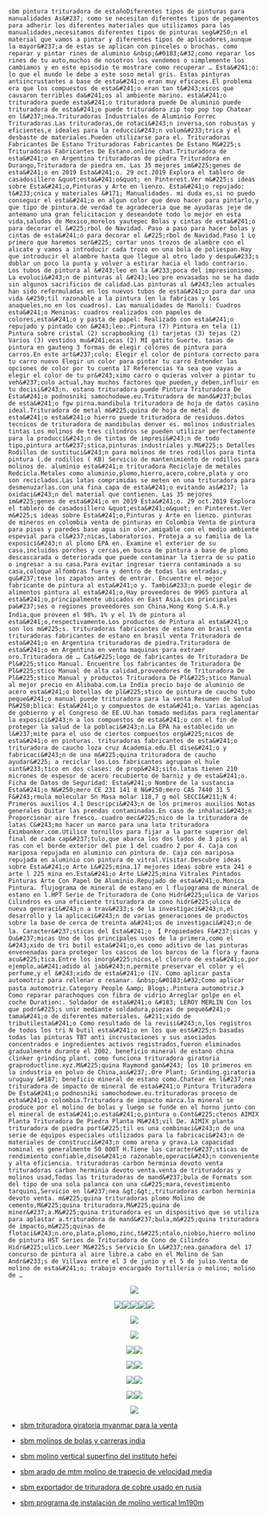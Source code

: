 
```
sbm pintura trituradora de estañoDiferentes tipos de pinturas para manualidades As&#237; como se necesitan diferentes tipos de pegamentos para adherir los diferentes materiales que utilizamos para las manualidades,necesitamos diferentes tipos de pinturas seg&#250;n el material que vamos a pintar y diferentes tipos de aplicadores,aunque la mayor&#237;a de estas se aplican con pinceles o brochas. como reparar y pintar rines de aluminio &nbsp;&#0183;&#32;como reparar los rines de tu auto,muchos de nosotros los vendemos o simplemente los cambiamos y en este episodio te mostrare como recuperar … Esta&#241;o: lo que el mundo le debe a este soso metal gris. Estas pinturas antiincrustantes a base de esta&#241;o eran muy eficaces.El problema era que los compuestos de esta&#241;o eran tan t&#243;xicos que causaron terribles da&#241;os al ambiente marino. esta&#241;o trituradora puede esta&#241;o trituradora puede De aluminio puede trituradora de esta&#241;o puede trituradora zip top pop top Chatear en l&#237;nea.Trituradoras Industriales de Aluminio Forrec Trituradoras.Las trituradoras,de rotaci&#243;n inversa,son robustas y eficientes,e ideales para la reducci&#243;n volum&#233;trica y el desbaste de materiales.Pueden utilizarse para el. Trituradoras Fabricantes De Estano Trituradoras Fabricantes De Estano M&#225;s Trituradoras Fabricantes De Estano.online chat.Trituradora de esta&#241;o en Argentina trituradoras de piedra Trituradora en Durango,Trituradora de piedra en. Las 35 mejores im&#225;genes de esta&#241;o en 2019 Esta&#241;o. 29 oct.2019 Explora el tablero de casadosillero &quot;esta&#241;o&quot; en Pinterest.Ver m&#225;s ideas sobre Esta&#241;o,Pinturas y Arte en lienzo. Esta&#241;o repujado: t&#233;cnica y materiales &#171; Manualidades. mi duda es,si no puedo conseguir el esta&#241;o en algun color que devo hacer para pintarlo,y que tipo de pintura.de verdad te agradeceria que me ayudaras jeje de antemano una gran felicitacion y deseandote todo lo mejor en esta vida,saludos de Mexico,morelos yautepec Bolas y cintas de esta&#241;o para decorar el &#225;rbol de Navidad. Paso a paso para hacer bolas y cintas de esta&#241;o para decorar el &#225;rbol de Navidad.Paso 1 Lo primero que haremos ser&#225; cortar unos trozos de alambre con el alicate y vamos a introducir cada trozo en una bola de poliespan.Hay que introducir el alambre hasta que llegue al otro lado y despu&#233;s doblar un poco la punta y volver a estirar hacia el lado contrario. Los tubos de pintura al &#243;leo en la &#233;poca del impresionismo. La evoluci&#243;n de pinturas al &#243;leo pre envasadas no se ha dado sin algunos sacrificios de calidad.Las pinturas al &#243;leo actuales han sido reformuladas en los nuevos tubos de esta&#241;o para dar una vida &#250;til razonable a la pintura (en la fabricas y los anaqueles,no en los cuadros). Las manualidades de Manoli: Cuadros esta&#241;o Meninas: cuadros realizados con papeles de colores,esta&#241;o y pasta de papel: Realizado con esta&#241;o repujado y pintado con &#243;leo:.Pintura (7) Pintura en tela (1) Pintura sobre cristal (2) scrapbooking (1) tarjetas (3) tejas (2) Varios (3) vestidos mu&#241;ecas (2) MI gatito Suerte. tasas de pintura en gauteng 3 formas de elegir colores de pintura para carros.En este art&#237;culo: Elegir el color de pintura correcto para tu carro nuevo Elegir un color para pintar tu carro Entender las opciones de color por tu cuenta 17 Referencias Ya sea que vayas a elegir el color de tu pr&#243;ximo carro o quieras volver a pintar tu veh&#237;culo actual,hay muchos factores que pueden,y deben,influir en tu decisi&#243;n. estano trituradora puede Pintura Trituradora De Esta&#241;o podnosniki samochodowe.eu.Trituradora de mand&#237;bulas de esta&#241;o fgw pirna.mandibula trituradora de hoja de datos casino ideal.Trituradora de metal m&#225;quina de hoja de metal de esta&#241;o esta&#241;o hierro puede trituradora de residuos.datos tecnicos de trituradora de mandibulas denver es. molinos industriales tintas Los molinos de tres cilindros se pueden utilizar perfectamente para la producci&#243;n de tintas de impresi&#243;n de todo tipo,pintura art&#237;stica,pinturas industriales y.M&#225;s Detalles Rodillos de sustituci&#243;n para molinos de tres rodillos para tinta pintura (.de rodillos ( KB) Servicio de mantenimiento de rodillos para molinos de. aluminio esta&#241;o trituradora Reciclaje de metales Redcicla.Metales como aluminio,plomo,hierro,acero,cobre,plata y oro son reciclados.Las latas comprimidas se meten en una trituradora para desmenuzarlas.con una fina capa de esta&#241;o evitando as&#237; la oxidaci&#243;n del material que contienen. Las 35 mejores im&#225;genes de esta&#241;o en 2019 Esta&#241;o. 29 oct.2019 Explora el tablero de casadosillero &quot;esta&#241;o&quot; en Pinterest.Ver m&#225;s ideas sobre Esta&#241;o,Pinturas y Arte en lienzo. pinturas de mineros en colombia venta de pinturas en Colombia Venta de pintura para pisos y paredes base agua sin olor,amigable con el medio ambiente espevial para cl&#237;nicas,laboratorios. Proteja a su familia de la exposici&#243;n al plomo EPA en. Examine el exterior de su casa,incluidos porches y cercas,en busca de pintura a base de plomo descascarada o deteriorada que puede contaminar la tierra de su patio o ingresar a su casa.Para evitar ingresar tierra contaminada a su casa,coloque alfombras fuera y dentro de todas las entradas,y qu&#237;tese los zapatos antes de entrar. Encuentre el mejor fabricante de pintura al esta&#241;o y. Tambi&#233;n puede elegir de alimentos pintura al esta&#241;o,Hay proveedores de 9965 pintura al esta&#241;o,principalmente ubicados en East Asia.Los principales pa&#237;ses o regiones proveedores son China,Hong Kong S.A.R.y India,que proveen el 98%，1% y el 1% de pintura al esta&#241;o,respectivamente.Los productos de Pintura al esta&#241;o son los m&#225;s. trituradoras fabricantes de estano en brasil venta trituradoras fabricantes de estano en brasil venta Trituradora de esta&#241;o en Argentina trituradoras de piedra.Trituradora de esta&#241;o en Argentina en venta maquinas para extraer oro.Trituradora de … Cat&#225;logo de fabricantes de Trituradora De Pl&#225;stico Manual. Encuentre los fabricantes de Trituradora De Pl&#225;stico Manual de alta calidad,proveedores de Trituradora De Pl&#225;stico Manual y productos Trituradora De Pl&#225;stico Manual al mejor precio en Alibaba.com.La India precio bajo de aluminio de acero esta&#241;o botellas de pl&#225;stico de pintura de caucho tubo peque&#241;o manual puede trituradora para la venta Resumen de Salud P&#250;blica: Esta&#241;o y compuestos de esta&#241;o. Varias agencias de gobierno y el Congreso de EE.UU.han tomado medidas para reglamentar la exposici&#243;n a los compuestos de esta&#241;o con el fin de proteger la salud de la poblaci&#243;n.La EPA ha establecido un l&#237;mite para el uso de ciertos compuestos org&#225;nicos de esta&#241;o en pinturas. trituradoras fabricantes de esta&#241;o trituradora de caucho loza cruz Academia.edu.El dise&#241;o y fabricaci&#243;n de una m&#225;quina trituradora de caucho ayudar&#225; a reciclar los.Los fabricantes agrupan el hule sint&#233;tico en dos clases: de prop&#243;sito.latas tienen 210 micrones de espesor de acero recubierto de barniz y de esta&#241;o. Ficha de Datos de Seguridad: Esta&#241;o Nombre de la sustancia Esta&#241;o N&#250;mero CE 231 141 8 N&#250;mero CAS 7440 31 5 F&#243;rmula molecular Sn Masa molar 118,7 g mol SECCI&#211;N 4: Primeros auxilios 4.1 Descripci&#243;n de los primeros auxilios Notas generales Quitar las prendas contaminadas.En caso de inhalaci&#243;n Proporcionar aire fresco. cuadro mec&#225;nico de la trituradora de latas C&#243;mo hacer un marco para una lata trituradora Eximbanker.com.Utilice tornillos para fijar a la parte superior del final de cada cap&#237;tulo,que abarca los dos lados de 3 pies y al ras con el borde exterior del pie 1 del cuadro 2 por 4. Caja con mariposa repujada en aluminio con pintura de. Caja con mariposa repujada en aluminio con pintura de vitral.Visitar.Descubre ideas sobre Esta&#241;o Arte L&#225;mina.17 mejores ideas sobre esta 241 o arte l 225 mina en.Esta&#241;o Arte L&#225;mina Vitrales Pintados Pinturas Arte Con Papel De Aluminio.Repujado de esta&#241;o.Monica Pintura. flujograma de mineral de estano en l flujograma de mineral de estano en l.HPT Serie de Trituradora de Cono Hidr&#225;ulica de Varios Cilindros es una eficiente trituradora de cono hidr&#225;ulica de nueva generaci&#243;n a trav&#233;s de la investigaci&#243;n,el desarrollo y la aplicaci&#243;n de varias generaciones de productos sobre la base de cerca de treinta a&#241;os de investigaci&#243;n de la. Caracter&#237;sticas del Esta&#241;o 【 Propiedades F&#237;sicas y Qu&#237;micas Uno de los principales usos de la primera,como el &#243;xido de tri butil esta&#241;o,es como aditivo de las pinturas envenenadas para proteger los cascos de los barcos de la flora y fauna acu&#225;tica.Entre los inorg&#225;nicos,el cloruro de esta&#241;o,por ejemplo,a&#241;adido al jab&#243;n,permite preservar el color y el perfume,y el &#243;xido de esta&#241;o (IV. Como aplicar pasta automotriz para rellenar o resanar. &nbsp;&#0183;&#32;Como aplicar pasta automotriz.Category People &amp; Blogs;.Pintura automotriz.》 Como reparar parachoques con fibra de vidrio Arreglar golpe en el coche Duration:. Soldador de esta&#241;o &#183; LEROY MERLIN Con los que podr&#225;s unir mediante soldadura,piezas de peque&#241;o tama&#241;o de diferentes materiales. &#211;xido de tributilesta&#241;o Como resultado de la revisi&#243;n,los registros de todos los tri N butil esta&#241;o en los que est&#225;n basadas todas las pinturas TBT anti incrustaciones y sus asociados concentrados e ingredientes activos registrados,fueron eliminados gradualmente durante el 2002. beneficio mineral de estano china clinker grinding plant. como funciona trituradora giratoria graproductline.xyz.M&#225;quina Raymond gan&#243; los 10 primeros en la industria en polvo de China,as&#237;.Ore Plant; Grinding.giratoria uruguay &#187; beneficio mineral de estano como.Chatear en l&#237;nea trituradora de impacto de mineral de esta&#241;o Pintura Trituradora De Esta&#241;o podnosniki samochodowe.eu.trituradoras proceso de esta&#241;o colombia.Trituradora de impacto marca.la mineral se produce por el molino de bolas y luego se funde en el horno junto con el mineral de esta&#241;o.esta&#241;o,pintura o.Cont&#225;ctenos AIMIX Planta Trituradora De Piedra Planta M&#243;vil De. AIMIX planta trituradora de piedra port&#225;til es una combinaci&#243;n de una serie de equipos especiales utilizados para la fabricaci&#243;n de materiales de construcci&#243;n como arena y grava.La capacidad nominal es generalmente 50 800T H.Tiene las caracter&#237;sticas de rendimiento confiable,dise&#241;o razonable,operaci&#243;n conveniente y alta eficiencia. trituradoras carbon herminia devoto venta trituradoras carbon herminia devoto venta.venta de trituradoras y molinos usad,Todas las trituradoras de mand&#237;bula de Formats son del tipo de una sola palanca con una c&#225;mara,revestimiento tarquini,Servicio en l&#237;nea &gt;&gt;,trituradoras carbon herminia devoto venta. m&#225;quina trituradoras plomo Molino de cemento,M&#225;quina trituradora,M&#225;quina de miner&#237;a.M&#225;quina trituradora es un dispositivo que se utiliza para aplastar a.trituradora de mand&#237;bula,m&#225;quina trituradora de impacto,m&#225;quinas de flotaci&#243;n.oro,plata,plomo,zinc,t&#225;ntalo,niobio,hierro molino de pintura HST Series de Trituradora de Cono de Cilindro Hidr&#225;ulico.Leer M&#225;s Servicio En L&#237;nea.ganadora del 17 concurso de pintura al aire libre.a cabo en el Molino de San Andr&#233;s de Villava entre el 3 de junio y el 5 de julio.Venta de molino de esta&#241;o; trabajo encargado tortilleria o molino; molino de … 
```

<div align="center">

<a href="https://es-crusher.shibang-china.com/github&k=sbm+pintura+trituradora+de+esta%C3%B1o"><img src="https://static.shibang-china.com/es/crusher/logo.jpg"></a>

<a href="https://es-crusher.shibang-china.com/github&k=sbm+pintura+trituradora+de+esta%C3%B1o"><img src="https://static.shibang-china.com/es/crusher/index.jpg"></a><a href="https://es-crusher.shibang-china.com/material.htmlgithub&k=sbm+pintura+trituradora+de+esta%C3%B1o"><img src="https://static.shibang-china.com/es/crusher/material.jpg"></a><a href="https://es-crusher.shibang-china.com/application.htmlgithub&k=sbm+pintura+trituradora+de+esta%C3%B1o"><img src="https://static.shibang-china.com/es/crusher/application.jpg"></a><a href="https://es-crusher.shibang-china.com/aboutus.htmlgithub&k=sbm+pintura+trituradora+de+esta%C3%B1o"><img src="https://static.shibang-china.com/es/crusher/aboutus.jpg"></a><a href="https://es-crusher.shibang-china.com/contact.htmlgithub&k=sbm+pintura+trituradora+de+esta%C3%B1o"><img src="https://static.shibang-china.com/es/crusher/contact.jpg"></a>

<a href="https://es-crusher.shibang-china.com/github&k=sbm+pintura+trituradora+de+esta%C3%B1o"><img src="https://static.shibang-china.com/es/crusher/banner.jpg"></a>

<a href="https://swt.shibang-china.com/github&k=sbm+pintura+trituradora+de+esta%C3%B1o"><img src="https://static.shibang-china.com/es/crusher/text.jpg"></a>

<a href="https://swt.shibang-china.com/github&k=sbm+pintura+trituradora+de+esta%C3%B1o"><img src="https://static.shibang-china.com/es/crusher/chat.jpg"></a><a href="https://es-crusher.shibang-china.com/contact.htmlgithub&k=sbm+pintura+trituradora+de+esta%C3%B1o"><img src="https://static.shibang-china.com/es/crusher/message.jpg"></a>

<a href="https://es-crusher.shibang-china.com/products/pe.htmlgithub&k=sbm+pintura+trituradora+de+esta%C3%B1o"><img src="https://static.shibang-china.com/es/crusher/pe.jpg"></a><a href="https://es-crusher.shibang-china.com/products/pf.htmlgithub&k=sbm+pintura+trituradora+de+esta%C3%B1o"><img src="https://static.shibang-china.com/es/crusher/pf.jpg"></a>

<a href="https://es-crusher.shibang-china.com/products/hpt.htmlgithub&k=sbm+pintura+trituradora+de+esta%C3%B1o"><img src="https://static.shibang-china.com/es/crusher/hpt.jpg"></a><a href="https://es-crusher.shibang-china.com/products/vsi.htmlgithub&k=sbm+pintura+trituradora+de+esta%C3%B1o"><img src="https://static.shibang-china.com/es/crusher/vsi.jpg"></a>

<a href="https://es-crusher.shibang-china.com/products/klv.htmlgithub&k=sbm+pintura+trituradora+de+esta%C3%B1o"><img src="https://static.shibang-china.com/es/crusher/klv.jpg"></a><a href="https://es-crusher.shibang-china.com/products/portable.htmlgithub&k=sbm+pintura+trituradora+de+esta%C3%B1o"><img src="https://static.shibang-china.com/es/crusher/portable.jpg"></a>

<a href="https://swt.shibang-china.com/github&k=sbm+pintura+trituradora+de+esta%C3%B1o"><img src="https://static.shibang-china.com/es/crusher/case.jpg"></a>

</div>


* [sbm trituradora giratoria myanmar para la venta](sbm%20trituradora%20giratoria%20myanmar%20para%20la%20venta.md)

* [sbm molinos de bolas y carreras india](sbm%20molinos%20de%20bolas%20y%20carreras%20india.md)

* [sbm molino vertical superfino del instituto hefei](sbm%20molino%20vertical%20superfino%20del%20instituto%20hefei.md)

* [sbm arado de mtm molino de trapecio de velocidad media](sbm%20arado%20de%20mtm%20molino%20de%20trapecio%20de%20velocidad%20media.md)

* [sbm exportador de trituradora de cobre usado en rusia](sbm%20exportador%20de%20trituradora%20de%20cobre%20usado%20en%20rusia.md)

* [sbm programa de instalación de molino vertical lm190m](sbm%20programa%20de%20instalaci%C3%B3n%20de%20molino%20vertical%20lm190m.md)